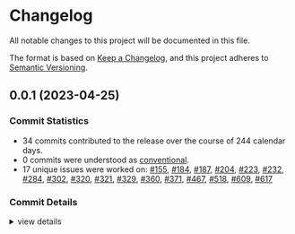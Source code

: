 # Changelog

All notable changes to this project will be documented in this file.

The format is based on [Keep a Changelog](https://keepachangelog.com/en/1.0.0/),
and this project adheres to [Semantic Versioning](https://semver.org/spec/v2.0.0.html).

## 0.0.1 (2023-04-25)

### Commit Statistics

<csr-read-only-do-not-edit/>

 - 34 commits contributed to the release over the course of 244 calendar days.
 - 0 commits were understood as [conventional](https://www.conventionalcommits.org).
 - 17 unique issues were worked on: [#155](https://github.com/MingweiSamuel/hydroflow/issues/155), [#184](https://github.com/MingweiSamuel/hydroflow/issues/184), [#187](https://github.com/MingweiSamuel/hydroflow/issues/187), [#204](https://github.com/MingweiSamuel/hydroflow/issues/204), [#223](https://github.com/MingweiSamuel/hydroflow/issues/223), [#232](https://github.com/MingweiSamuel/hydroflow/issues/232), [#284](https://github.com/MingweiSamuel/hydroflow/issues/284), [#302](https://github.com/MingweiSamuel/hydroflow/issues/302), [#320](https://github.com/MingweiSamuel/hydroflow/issues/320), [#321](https://github.com/MingweiSamuel/hydroflow/issues/321), [#329](https://github.com/MingweiSamuel/hydroflow/issues/329), [#360](https://github.com/MingweiSamuel/hydroflow/issues/360), [#371](https://github.com/MingweiSamuel/hydroflow/issues/371), [#467](https://github.com/MingweiSamuel/hydroflow/issues/467), [#518](https://github.com/MingweiSamuel/hydroflow/issues/518), [#609](https://github.com/MingweiSamuel/hydroflow/issues/609), [#617](https://github.com/MingweiSamuel/hydroflow/issues/617)

### Commit Details

<csr-read-only-do-not-edit/>

<details><summary>view details</summary>

 * **[#155](https://github.com/MingweiSamuel/hydroflow/issues/155)**
    - Add datalog frontend via a proc macro ([`fd3867f`](https://github.com/MingweiSamuel/hydroflow/commit/fd3867fde4302aabd747ca81564dfba6016a6395))
 * **[#184](https://github.com/MingweiSamuel/hydroflow/issues/184)**
    - Generate nested joins for rules with more than two RHS relations ([`863fdc8`](https://github.com/MingweiSamuel/hydroflow/commit/863fdc8fea27d3b41dd3bd94212bee515a923340))
 * **[#187](https://github.com/MingweiSamuel/hydroflow/issues/187)**
    - Emit relation filters when there are local constraints ([`28ed51b`](https://github.com/MingweiSamuel/hydroflow/commit/28ed51bcd785a9098d42d4c1e6838c95831b42f4))
 * **[#204](https://github.com/MingweiSamuel/hydroflow/issues/204)**
    - Use Rust Sitter release from crates.io ([`83ab8a5`](https://github.com/MingweiSamuel/hydroflow/commit/83ab8a500c7aad0e4f82f95199954764ed67816f))
 * **[#223](https://github.com/MingweiSamuel/hydroflow/issues/223)**
    - Add surface graph snapshot tests for datalog. ([`b235746`](https://github.com/MingweiSamuel/hydroflow/commit/b2357466115dd2fe6257da01af855840f1ff33c9))
 * **[#232](https://github.com/MingweiSamuel/hydroflow/issues/232)**
    - Extract parts of `expand_join_plan` into new functions. ([`3b79280`](https://github.com/MingweiSamuel/hydroflow/commit/3b79280d900458b38be0cbc48c669465447f4873))
 * **[#284](https://github.com/MingweiSamuel/hydroflow/issues/284)**
    - Rename source and dest surface syntax operators, fix #216 #276 ([`b7074eb`](https://github.com/MingweiSamuel/hydroflow/commit/b7074ebb5d376493b52efe471b65f6e2c06fce7c))
 * **[#302](https://github.com/MingweiSamuel/hydroflow/issues/302)**
    - Format `hydroflow_datalog` snaps w/ `prettyplease` ([`57be9a2`](https://github.com/MingweiSamuel/hydroflow/commit/57be9a21c9b407155ef9418aec48156081ba141d))
 * **[#320](https://github.com/MingweiSamuel/hydroflow/issues/320)**
    - Better mermaid graphs ([`f2ee139`](https://github.com/MingweiSamuel/hydroflow/commit/f2ee139666da9ab72093dde80812df6bc7bc0193))
 * **[#321](https://github.com/MingweiSamuel/hydroflow/issues/321)**
    - Better graphs for both mermaid and dot ([`876fb31`](https://github.com/MingweiSamuel/hydroflow/commit/876fb3140374588c55b4a7ec7a51e7cf6317eb67))
 * **[#329](https://github.com/MingweiSamuel/hydroflow/issues/329)**
    - Get hydroflow to compile to WASM ([`24354d2`](https://github.com/MingweiSamuel/hydroflow/commit/24354d2e11c69e38e4e021aa4acf1525b376b2b1))
 * **[#360](https://github.com/MingweiSamuel/hydroflow/issues/360)**
    - Preserve varnames info, display in mermaid, fix #327 ([`e7acecc`](https://github.com/MingweiSamuel/hydroflow/commit/e7acecc480fbc2031e83777f58e7eb16603b8f26))
 * **[#371](https://github.com/MingweiSamuel/hydroflow/issues/371)**
    - Get Datalog compiler to build on WASM ([`bef2435`](https://github.com/MingweiSamuel/hydroflow/commit/bef24356a9696b494f89e014aec49063892b5b5e))
 * **[#467](https://github.com/MingweiSamuel/hydroflow/issues/467)**
    - Parse error and return vector of diagnostics ([`1841f2c`](https://github.com/MingweiSamuel/hydroflow/commit/1841f2c462a132272b1f0ffac51669fc1df2f593))
 * **[#518](https://github.com/MingweiSamuel/hydroflow/issues/518)**
    - Attach spans to generated Hydroflow code in Dedalus ([`f00d865`](https://github.com/MingweiSamuel/hydroflow/commit/f00d8655aa4404ddcc812e0decf8c1e48e62b0fd))
 * **[#609](https://github.com/MingweiSamuel/hydroflow/issues/609)**
    - Update syn to 2.0 ([`2e7d802`](https://github.com/MingweiSamuel/hydroflow/commit/2e7d8024f35893ef0abcb6851e370b00615f9562))
 * **[#617](https://github.com/MingweiSamuel/hydroflow/issues/617)**
    - Update `Cargo.toml`s for publishing ([`a78ff9a`](https://github.com/MingweiSamuel/hydroflow/commit/a78ff9aace6771787c2b72aad83be6ad8d49a828))
 * **Uncategorized**
    - Setup release workflow ([`32ef36f`](https://github.com/MingweiSamuel/hydroflow/commit/32ef36f0f4c7baecf1a31d845fee6359366ade47))
    - Improve datalog diagnostic robustness ([`0b3e085`](https://github.com/MingweiSamuel/hydroflow/commit/0b3e08521131989dfaee821c060a931771936f80))
    - Add persistence lifetimes to join #272 ([`47b2941`](https://github.com/MingweiSamuel/hydroflow/commit/47b2941d74704792e5e2a7f30fa088c81c3ab506))
    - Add type guard before `Pivot` #263 ([`c215e8c`](https://github.com/MingweiSamuel/hydroflow/commit/c215e8c4523a1e465eafa3320daa34d6cb35aa11))
    - Add type guard to `merge` #263 ([`6db3f60`](https://github.com/MingweiSamuel/hydroflow/commit/6db3f6013a934b3087c8d116e61fbfc293e1baa0))
    - Emit type guards inline, configurable #263 ([`c6510da`](https://github.com/MingweiSamuel/hydroflow/commit/c6510da4b4cb46ec026e3c1c69b5ce29b17c473c))
    - Add very good type guard to `join` op #263 ([`3ee9d33`](https://github.com/MingweiSamuel/hydroflow/commit/3ee9d338c27859b31a057be53ee9251248ca235c))
    - Improve `Iterator`/`Pusherator` typeguards by erasing types, using local fns #263 ([`6413fa4`](https://github.com/MingweiSamuel/hydroflow/commit/6413fa417cab0481e3db1adbcaf71525eb866cc9))
    - Rename variadics/tuple_list macros ([`91d37b0`](https://github.com/MingweiSamuel/hydroflow/commit/91d37b022b1cd0ed590765c40ef43244027c8035))
    - Allow `clippy::uninlined-format-args` in `.cargo/config.toml` ([`17be5dd`](https://github.com/MingweiSamuel/hydroflow/commit/17be5dd3993ee3239a3fbdb81572923479b0cc3e))
    - Add parsing of named ports (WIP, compiling) ([`bd8313c`](https://github.com/MingweiSamuel/hydroflow/commit/bd8313cf59a30bb121c07d754099d92c13daa734))
    - Remove surface API, fix #224 ([`7b75f5e`](https://github.com/MingweiSamuel/hydroflow/commit/7b75f5eb73046c3fe9f50970e05b4665bc0bf7fc))
    - Update datalog snapshots ([`6d9616e`](https://github.com/MingweiSamuel/hydroflow/commit/6d9616e8740a98f16fbff84fa5b6e8295a1d9a15))
    - Update `recv_stream` to handle all `Stream`s instead of just `tokio::mpsc::unbounded_channel` ([`8b68c64`](https://github.com/MingweiSamuel/hydroflow/commit/8b68c643b55e9a04f373bded939b512be4ee0d7f))
    - Use `DiMulGraph` in `flat_to_partitioned.rs` and `PartitionedGraph`, working ([`cdd45fe`](https://github.com/MingweiSamuel/hydroflow/commit/cdd45fe8eeefaa997bc2d38386fb9d33daf47b50))
    - Update datalog codegen snapshots ([`9c9a27b`](https://github.com/MingweiSamuel/hydroflow/commit/9c9a27b42c9855ab9d725214b68d66c6c273da2b))
    - Update datalog snapshot tests ([`c252b05`](https://github.com/MingweiSamuel/hydroflow/commit/c252b0565bc86b37e5e25941ba1e9ed3c80d7863))
</details>

